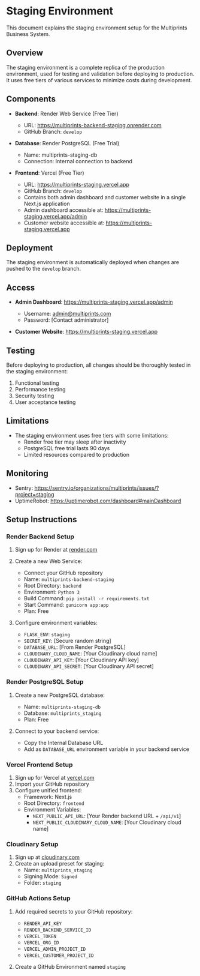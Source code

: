# Staging Environment

This document explains the staging environment setup for the Multiprints Business System.

## Overview

The staging environment is a complete replica of the production environment, used for testing and validation before deploying to production. It uses free tiers of various services to minimize costs during development.

## Components

- **Backend**: Render Web Service (Free Tier)
  - URL: https://multiprints-backend-staging.onrender.com
  - GitHub Branch: `develop`

- **Database**: Render PostgreSQL (Free Trial)
  - Name: multiprints-staging-db
  - Connection: Internal connection to backend

- **Frontend**: Vercel (Free Tier)
  - URL: https://multiprints-staging.vercel.app
  - GitHub Branch: `develop`
  - Contains both admin dashboard and customer website in a single Next.js application
  - Admin dashboard accessible at: https://multiprints-staging.vercel.app/admin
  - Customer website accessible at: https://multiprints-staging.vercel.app

## Deployment

The staging environment is automatically deployed when changes are pushed to the `develop` branch.

## Access

- **Admin Dashboard**: https://multiprints-staging.vercel.app/admin
  - Username: admin@multiprints.com
  - Password: [Contact administrator]

- **Customer Website**: https://multiprints-staging.vercel.app

## Testing

Before deploying to production, all changes should be thoroughly tested in the staging environment:

1. Functional testing
2. Performance testing
3. Security testing
4. User acceptance testing

## Limitations

- The staging environment uses free tiers with some limitations:
  - Render free tier may sleep after inactivity
  - PostgreSQL free trial lasts 90 days
  - Limited resources compared to production

## Monitoring

- Sentry: https://sentry.io/organizations/multiprints/issues/?project=staging
- UptimeRobot: https://uptimerobot.com/dashboard#mainDashboard

## Setup Instructions

### Render Backend Setup

1. Sign up for Render at [render.com](https://render.com/)
2. Create a new Web Service:
   - Connect your GitHub repository
   - Name: `multiprints-backend-staging`
   - Root Directory: `backend`
   - Environment: `Python 3`
   - Build Command: `pip install -r requirements.txt`
   - Start Command: `gunicorn app:app`
   - Plan: Free

3. Configure environment variables:
   - `FLASK_ENV`: `staging`
   - `SECRET_KEY`: [Secure random string]
   - `DATABASE_URL`: [From Render PostgreSQL]
   - `CLOUDINARY_CLOUD_NAME`: [Your Cloudinary cloud name]
   - `CLOUDINARY_API_KEY`: [Your Cloudinary API key]
   - `CLOUDINARY_API_SECRET`: [Your Cloudinary API secret]

### Render PostgreSQL Setup

1. Create a new PostgreSQL database:
   - Name: `multiprints-staging-db`
   - Database: `multiprints_staging`
   - Plan: Free

2. Connect to your backend service:
   - Copy the Internal Database URL
   - Add as `DATABASE_URL` environment variable in your backend service

### Vercel Frontend Setup

1. Sign up for Vercel at [vercel.com](https://vercel.com/)
2. Import your GitHub repository
3. Configure unified frontend:
   - Framework: Next.js
   - Root Directory: `frontend`
   - Environment Variables:
     - `NEXT_PUBLIC_API_URL`: [Your Render backend URL + `/api/v1`]
     - `NEXT_PUBLIC_CLOUDINARY_CLOUD_NAME`: [Your Cloudinary cloud name]

### Cloudinary Setup

1. Sign up at [cloudinary.com](https://cloudinary.com/)
2. Create an upload preset for staging:
   - Name: `multiprints_staging`
   - Signing Mode: `Signed`
   - Folder: `staging`

### GitHub Actions Setup

1. Add required secrets to your GitHub repository:
   - `RENDER_API_KEY`
   - `RENDER_BACKEND_SERVICE_ID`
   - `VERCEL_TOKEN`
   - `VERCEL_ORG_ID`
   - `VERCEL_ADMIN_PROJECT_ID`
   - `VERCEL_CUSTOMER_PROJECT_ID`

2. Create a GitHub Environment named `staging`